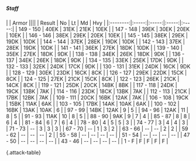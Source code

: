 ##### Staff

|      |   Armor   ||||
|   Result   |   No   |   Lt   |   Md   |   Hvy   |
|:--------:|:-----:|:-----:|:-----:|:-----:|
| 149 - 150 | 40EK | 31EK | 21EK | 10EK |
| 147 - 148 | 39EK | 30EK | 20EK | 10EK |
| 146 - 146 | 38EK | 29EK | 20EK | 10EK |
| 145 - 145 | 38EK | 29EK | 19DK | 10DK |
| 144 - 144 | 37EK | 28EK | 19DK | 10DK |
| 142 - 143 | 37EK | 28EK | 19DK | 10DK |
| 141 - 141 | 36EK | 27EK | 18DK | 10DK |
| 139 - 140 | 35EK | 27EK | 18DK | 9DK |
| 138 - 138 | 34EK | 26EK | 18DK | 9DK |
| 136 - 137 | 34EK | 26EK | 18DK | 9DK |
| 134 - 135 | 33EK | 25EK | 17DK | 9DK |
| 132 - 133 | 32EK | 24DK | 17CK | 9DK |
| 130 - 131 | 31EK | 24DK | 16CK | 9DK |
| 128 - 129 | 30EK | 23DK | 16CK | 8CK |
| 126 - 127 | 29EK | 22DK | 15CK | 8CK |
| 124 - 125 | 27EK | 21CK | 15CK | 8CK |
| 122 - 123 | 26EK | 21CK | 14CK | 8CK |
| 119 - 121 | 25DK | 20CK | 14BK | 8BK |
| 117 - 118 | 24DK | 19CK | 13BK | 7AK |
| 114 - 116 | 23DK | 18CK | 13BK | 7AK |
| 112 - 113 | 21CK | 17BK | 12BK | 7AK |
| 109 - 111 | 20CK | 16BK | 12AK | 7AK |
| 106 - 108 | 19CK | 15BK | 11AK | 6AK |
| 103 - 105 | 17BK | 14AK | 10AK | 6AK |
| 100 - 102 | 16BK | 13AK | 10AK | 6 |
| 97 - 99 | 14BK | 12AK | 9 | 5 |
| 94 - 96 | 12AK | 11 | 8 | 5 |
| 91 - 93 | 11AK | 10 | 8 | 5 |
| 88 - 90 | 9AK | 9 | 7 | 4 |
| 85 - 87 | 8 | 8 | 6 | 4 |
| 81 - 84 | 6 | 7 | 6 | 4 |
| 78 - 80 | 4 | 5 | 5 | 3 |
| 74 - 77 | 3 | 4 | 4 | 3 |
| 71 - 73 | --  | 3 | 3 | 3 |
| 67 - 70 | --  | 1 | 3 | 2 |
| 63 - 66 | --  | --  | 2 | 2 |
| 59 - 62 | --  | --  | --  | 2 |
| 55 - 58 | --  | --  | --  | --  |
| 51 - 54 | --  | --  | --  | --  |
| 47 - 50 | --  | --  | --  | --  |
| 43 - 46 | --  | --  | --  | --  |
| 1 - F | F | F | F | F |

{.attack-table}
